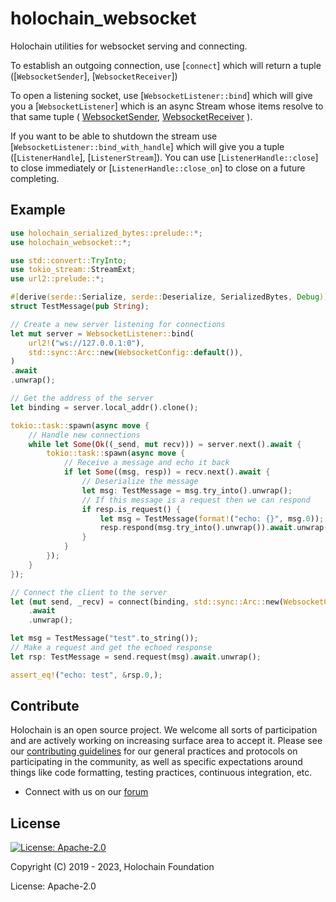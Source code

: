 # holochain_websocket

Holochain utilities for websocket serving and connecting.

 To establish an outgoing connection, use [`connect`]
which will return a tuple
([`WebsocketSender`], [`WebsocketReceiver`])

To open a listening socket, use [`WebsocketListener::bind`]
which will give you a [`WebsocketListener`]
which is an async Stream whose items resolve to that same tuple (
[WebsocketSender](struct.WebsocketSender.html),
[WebsocketReceiver](struct.WebsocketReceiver.html)
).

If you want to be able to shutdown the stream use [`WebsocketListener::bind_with_handle`]
which will give you a tuple ([`ListenerHandle`], [`ListenerStream`]).
You can use [`ListenerHandle::close`] to close immediately or
[`ListenerHandle::close_on`] to close on a future completing.

## Example

```rust
use holochain_serialized_bytes::prelude::*;
use holochain_websocket::*;

use std::convert::TryInto;
use tokio_stream::StreamExt;
use url2::prelude::*;

#[derive(serde::Serialize, serde::Deserialize, SerializedBytes, Debug)]
struct TestMessage(pub String);

// Create a new server listening for connections
let mut server = WebsocketListener::bind(
    url2!("ws://127.0.0.1:0"),
    std::sync::Arc::new(WebsocketConfig::default()),
)
.await
.unwrap();

// Get the address of the server
let binding = server.local_addr().clone();

tokio::task::spawn(async move {
    // Handle new connections
    while let Some(Ok((_send, mut recv))) = server.next().await {
        tokio::task::spawn(async move {
            // Receive a message and echo it back
            if let Some((msg, resp)) = recv.next().await {
                // Deserialize the message
                let msg: TestMessage = msg.try_into().unwrap();
                // If this message is a request then we can respond
                if resp.is_request() {
                    let msg = TestMessage(format!("echo: {}", msg.0));
                    resp.respond(msg.try_into().unwrap()).await.unwrap();
                }
            }
        });
    }
});

// Connect the client to the server
let (mut send, _recv) = connect(binding, std::sync::Arc::new(WebsocketConfig::default()))
    .await
    .unwrap();

let msg = TestMessage("test".to_string());
// Make a request and get the echoed response
let rsp: TestMessage = send.request(msg).await.unwrap();

assert_eq!("echo: test", &rsp.0,);
```

## Contribute
Holochain is an open source project.  We welcome all sorts of participation and are actively working on increasing surface area to accept it.  Please see our [contributing guidelines](/CONTRIBUTING.md) for our general practices and protocols on participating in the community, as well as specific expectations around things like code formatting, testing practices, continuous integration, etc.

* Connect with us on our [forum](https://forum.holochain.org)

## License
[![License: Apache-2.0](https://img.shields.io/badge/License-Apache%202.0-blue.svg)](https://www.apache.org/licenses/LICENSE-2.0)

Copyright (C) 2019 - 2023, Holochain Foundation

License: Apache-2.0
